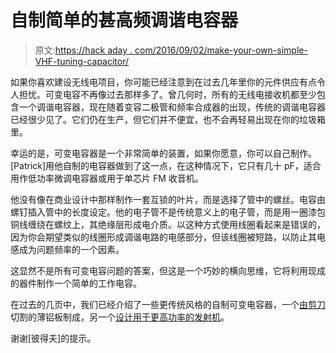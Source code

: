 # 自制简单的甚高频调谐电容器

> 原文:[https://hack aday . com/2016/09/02/make-your-own-simple-VHF-tuning-capacitor/](https://hackaday.com/2016/09/02/make-your-own-simple-vhf-tuning-capacitor/)

如果你喜欢建设无线电项目，你可能已经注意到在过去几年里你的元件供应有点令人担忧。可变电容不再像过去那样多了。曾几何时，所有的无线电接收机都至少包含一个调谐电容器，现在随着变容二极管和频率合成器的出现，传统的调谐电容器已经很少见了。它们仍在生产，但它们并不便宜，也不会再轻易出现在你的垃圾箱里。

幸运的是，可变电容器是一个非常简单的装置，如果你愿意，你可以自己制作。[Patrick]用他自制的电容器做到了这一点，在这种情况下，它只有几十 pF，适合用作低功率微调电容器或用于单芯片 FM 收音机。

他没有像在商业设计中那样制作一套互锁的叶片，而是选择了管中的螺丝。电容由螺钉插入管中的长度设定。他的电子管不是传统意义上的电子管，而是用一圈漆包铜线缠绕在螺纹上，其绝缘层形成电介质。以这种方式使用线圈看起来是错误的，因为你会期望类似的线圈形成调谐电路的电感部分，但该线圈被短路，以防止其电感成为问题频率的一个因素。

这显然不是所有可变电容问题的答案，但这是一个巧妙的横向思维，它将利用现成的器件制作一个简单的工作电容。

在过去的几页中，我们已经介绍了一些更传统风格的自制可变电容器，一个[由剪刀](http://hackaday.com/2013/07/25/a-variable-capacitor-made-from-junk/)切割的薄铝板制成，另一个[设计用于更高功率的发射机](http://hackaday.com/2010/05/12/building-air-variable-capacitors/)。

谢谢[彼得夫]的提示。